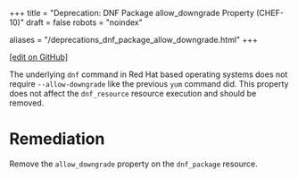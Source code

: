 +++
title = "Deprecation: DNF Package allow_downgrade Property (CHEF-10)"
draft = false
robots = "noindex"


aliases = "/deprecations_dnf_package_allow_downgrade.html"
+++

[\[edit on GitHub\]](https://github.com/chef/chef-web-docs/blob/master/content/deprecations_dnf_package_allow_downgrade.md)



The underlying `dnf` command in Red Hat based operating systems does not
require `--allow-downgrade` like the previous `yum` command did. This
property does not affect the `dnf_resource` resource execution and
should be removed.

Remediation
===========

Remove the `allow_downgrade` property on the `dnf_package` resource.
